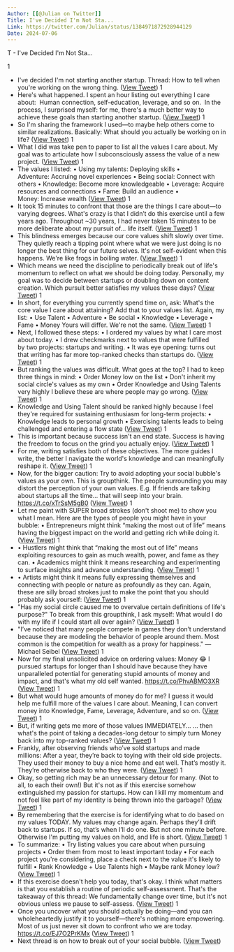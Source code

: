 ```yaml
---
Author: [[@Julian on Twitter]]
Title: I've Decided I'm Not Sta...
Link: https://twitter.com/Julian/status/1384971872928944129
Date: 2024-07-06
---
```

T - I've Decided I'm Not Sta...

1
- I've decided I'm not starting another startup.
  Thread: How to tell when you're working on the wrong thing. ([View Tweet](https://twitter.com/Julian/status/1384971872928944129))
1
- Here's what happened. I spent an hour listing out everything I care about: 
  Human connection, self-education, leverage, and so on. 
  In the process, I surprised myself: for me, there's a much better way to achieve these goals than starting another startup. ([View Tweet](https://twitter.com/Julian/status/1384971874287947777))
1
- So I'm sharing the framework I used—to maybe help others come to similar realizations.
  Basically:
  What should you actually be working on in life? ([View Tweet](https://twitter.com/Julian/status/1384971875411976199))
1
- What I did was take pen to paper to list all the values I care about. 
  My goal was to articulate how I subconsciously assess the value of a new project. ([View Tweet](https://twitter.com/Julian/status/1384971876770979841))
1
- The values I listed:
  • Using my talents: Deploying skills
  • Adventure: Accruing novel experiences
  • Being social: Connect with others
  • Knowledge: Become more knowledgeable
  • ‍Leverage: Acquire resources and connections
  • ‍Fame: Build an audience
  • Money: Increase wealth ([View Tweet](https://twitter.com/Julian/status/1384971877630816262))
1
- It took 15 minutes to confront that those are the things I care about—to varying degrees. 
  What's crazy is that I didn’t do this exercise until a few years ago.
  Throughout ~30 years, I had never taken 15 minutes to be more deliberate about my pursuit of... life itself. ([View Tweet](https://twitter.com/Julian/status/1384971878738055168))
1
- This blindness emerges because our core values shift slowly over time. They quietly reach a tipping point where what we were just doing is no longer the best thing for our future selves. 
  It's not self-evident when this happens. 
  We're like frogs in boiling water. ([View Tweet](https://twitter.com/Julian/status/1384971879769939975))
1
- Which means we need the discipline to periodically break out of life's momentum to reflect on what we should be doing today.
  Personally, my goal was to decide between startups or doubling down on content creation.
  Which pursuit better satisfies my values these days? ([View Tweet](https://twitter.com/Julian/status/1384971880638078979))
1
- In short, for everything you currently spend time on, ask: What's the core value I care about attaining? Add that to your values list.
  Again, my list:
  • Use Talent
  • Adventure
  • Be social
  • Knowledge
  • ‍Leverage
  • ‍Fame
  • Money
  Yours will differ. We're not the same. ([View Tweet](https://twitter.com/Julian/status/1384971881720209408))
1
- Next, I followed these steps:
  • I ordered my values by what I care most about today. 
  • I drew checkmarks next to values that were fulfilled by two projects: startups and writing.
  • It was eye opening: turns out that writing has far more top-ranked checks than startups do. ([View Tweet](https://twitter.com/Julian/status/1384971882986934272))
1
- But ranking the values was difficult. What goes at the top?
  I had to keep three things in mind:
  • Order Money low on the list
  • Don't inherit my social circle's values as my own
  • Order Knowledge and Using Talents very highly
  I believe these are where people may go wrong. ([View Tweet](https://twitter.com/Julian/status/1384971884228399106))
1
- Knowledge and Using Talent should be ranked highly because I feel they're required for sustaining enthusiasm for long-term projects:
  • Knowledge leads to personal growth
  • Exercising talents leads to being challenged and entering a flow state ([View Tweet](https://twitter.com/Julian/status/1384971885151195138))
1
- This is important because success isn't an end state. Success is having the freedom to focus on the grind you actually enjoy. ([View Tweet](https://twitter.com/Julian/status/1384971886292082688))
1
- For me, writing satisfies both of these objectives.
  The more guides I write, the better I navigate the world's knowledge and can meaningfully reshape it. ([View Tweet](https://twitter.com/Julian/status/1384971887252492297))
1
- Now, for the bigger caution: Try to avoid adopting your social bubble's values as your own. This is groupthink.
  The people surrounding you may distort the perception of your own values. 
  E.g. If friends are talking about startups all the time... that will seep into your brain. https://t.co/xTrSsM5gB0 ([View Tweet](https://twitter.com/Julian/status/1384971891966889984))
1
- Let me paint with SUPER broad strokes (don't shoot me) to show you what I mean. 
  Here are the types of people you might have in your bubble:
  • Entrepreneurs might think “making the most out of life” means having the biggest impact on the world and getting rich while doing it. ([View Tweet](https://twitter.com/Julian/status/1384971893652996102))
1
- • Hustlers might think that “making the most out of life” means exploiting resources to gain as much wealth, power, and fame as they can.
  • Academics might think it means researching and experimenting to surface insights and advance understanding. ([View Tweet](https://twitter.com/Julian/status/1384971894747713537))
1
- • Artists might think it means fully expressing themselves and connecting with people or nature as profoundly as they can.
  Again, these are silly broad strokes just to make the point that you should probably ask yourself: ([View Tweet](https://twitter.com/Julian/status/1384971895754350592))
1
- "Has my social circle caused me to overvalue certain definitions of life's purpose?"
  To break from this groupthink, I ask myself:
  What would I do with my life if I could start all over again? ([View Tweet](https://twitter.com/Julian/status/1384971896962355208))
1
- "I’ve noticed that many people compete in games they don’t understand because they are modeling the behavior of people around them. Most common is the competition for wealth as a proxy for happiness." —Michael Seibel ([View Tweet](https://twitter.com/Julian/status/1384971898161881088))
1
- Now for my final unsolicited advice on ordering values:
  Money 😂
  I pursued startups for longer than I should have because they have unparalleled potential for generating stupid amounts of money and impact, and that's what my old self wanted. https://t.co/PhvABMO3XR ([View Tweet](https://twitter.com/Julian/status/1384971904692412425))
1
- But what would huge amounts of money do for me?
  I guess it would help me fulfill more of the values I care about. Meaning, I can convert money into Knowledge, Fame, Leverage, Adventure, and so on. ([View Tweet](https://twitter.com/Julian/status/1384971906869248002))
1
- But, if writing gets me more of those values IMMEDIATELY...
  ... then what's the point of taking a decades-long detour to simply turn Money back into my top-ranked values? ([View Tweet](https://twitter.com/Julian/status/1384971907905302529))
1
- Frankly, after observing friends who’ve sold startups and made millions: After a year, they’re back to toying with their old side projects. 
  They used their money to buy a nice home and eat well. 
  That’s mostly it. They’re otherwise back to who they were. ([View Tweet](https://twitter.com/Julian/status/1384971909067165700))
1
- Okay, so getting rich may be an unnecessary detour for many. (Not to all, to each their own!)
  But it's not as if this exercise somehow extinguished my passion for startups.
  How can I kill my momentum and not feel like part of my identity is being thrown into the garbage? ([View Tweet](https://twitter.com/Julian/status/1384971910262427655))
1
- By remembering that the exercise is for identifying what to do based on my values TODAY. 
  My values may change again. Perhaps they’ll drift back to startups. 
  If so, that’s when I’ll do one.
  But not one minute before. Otherwise I'm putting my values on hold, and life is short. ([View Tweet](https://twitter.com/Julian/status/1384971911449436164))
1
- To summarize:
  • Try listing values you care about when pursuing projects
  • Order them from most to least important today
  • For each project you're considering, place a check next to the value it's likely to fulfill
  • Rank Knowledge + Use Talents high
  • Maybe rank Money low? ([View Tweet](https://twitter.com/Julian/status/1384971912699338753))
1
- If this exercise doesn't help you today, that's okay. I think what matters is that you establish a routine of periodic self-assessment. 
  That's the takeaway of this thread: 
  We fundamentally change over time, but it's not obvious unless we pause to self-assess. ([View Tweet](https://twitter.com/Julian/status/1384971913781469191))
1
- Once you uncover what you should actually be doing—and you can wholeheartedly justify it to yourself—there's nothing more empowering.
  Most of us just never sit down to confront who we are today. https://t.co/EJ7O2PrKMx ([View Tweet](https://twitter.com/Julian/status/1384971921637494787))
1
- Next thread is on how to break out of your social bubble. ([View Tweet](https://twitter.com/Julian/status/1384971924527267845))
